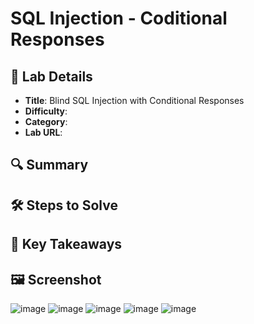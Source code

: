 # SQL Injection - Coditional Responses

## 📌 Lab Details
- **Title**: Blind SQL Injection with Conditional Responses
- **Difficulty**: 
- **Category**: 
- **Lab URL**:

## 🔍 Summary


## 🛠 Steps to Solve

## 📖 Key Takeaways

## 🖼️ Screenshot 
![image](https://github.com/user-attachments/assets/958a30c6-94ef-4de2-85ed-ea50df3ab635)
![image](https://github.com/user-attachments/assets/2dd1bd5d-89cc-4687-8b11-6e33630cadbe)
![image](https://github.com/user-attachments/assets/6731c6b7-8431-4d74-8007-8befcf88a870)
![image](https://github.com/user-attachments/assets/634cf22b-6b03-4b9c-a3eb-15c1988da0f9)
![image](https://github.com/user-attachments/assets/e02ab647-9c30-4b5f-976b-f05d493a31b8)

